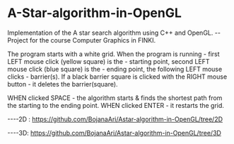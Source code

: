# A-Star-algorithm-in-OpenGL
Implementation of the A star search algorithm using C++ and OpenGL.
-- Project for the course Computer Graphics in FINKI.

The program starts with a white grid.
When the program is running - first LEFT mouse click (yellow square) is the - starting point, 
second LEFT mouse click (blue square) is the - ending point,
the following LEFT mouse clicks - barrier(s).
If a black barrier square is clicked with the RIGHT mouse button - it deletes the barrier(square).

WHEN clicked SPACE - the algorithm starts & finds the shortest path from the starting to the ending point.
WHEN clicked ENTER - it restarts the grid.


----2D : https://github.com/BojanaAri/Astar-algorithm-in-OpenGL/tree/2D

----3D: https://github.com/BojanaAri/Astar-algorithm-in-OpenGL/tree/3D
